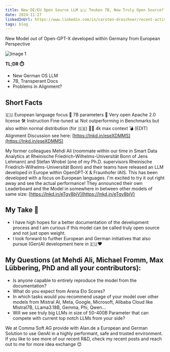 ```yaml
---
title: New DE/EU Open Source LLM 🇪🇺 Teuken 7B, Now Truly Open Source?
date: 2024-11-27
linkedInUrl: https://www.linkedin.com/in/carsten-draschner/recent-activity/all/
tags: blog
---
```


New Model out of Open-GPT-X developed within Germany from European Perspective

![Image 1](/img/blog_images/1732616196378.jpeg)

**TL;DR ⏱️**
- New German OS LLM
- 7B, Transperant Docs
- Problems in Alignment?

<!-- excerpt -->

## Short Facts
🇪🇺 European language focus
🤖 7B parameters
🔗 Very open Apache 2.0 license
🛠️ Instruction Fine-tuned
📊 Not outperforming in Benchmarks but also within normal distribution (for 🇬🇧)
👶🏼 4k max context
💣 (EDIT) Alignment Discussion see here: [https://lnkd.in/eseXDMMS](https://lnkd.in/eseXDMMS)

My former colleagues Mehdi Ali (roommate within our time in Smart Data Analytics at Rheinische Friedrich-Wilhelms-Universität Bonn of Jens Lehmann) and Stefan Wrobel (one of my Ph.D. supervisors Rheinische Friedrich-Wilhelms-Universität Bonn) and their teams have released an LLM developed in Europe within OpenGPT-X & Fraunhofer IAIS. This has been developed with a focus on European languages. I'm excited to try it out right away and see the actual performance! They announced their own Leaderboard and the Model in somewhere in between other models of same size: [https://lnkd.in/eTgv8bjV](https://lnkd.in/eTgv8bjV)

## My Take 🤗

- I have high hopes for a better documentation of the development process and I am curious if this model can be called truly open source and not just open weight.
- I look forward to further European and German initiatives that also pursue (Gen)AI development here in 🇪🇺❤️

## My Questions (at Mehdi Ali, Michael Fromm, Max Lübbering, PhD and all your contributors):

- Is anyone capable to entirely reproduce the model from the documentation?
- What do you expect from Arena Elo Scores? 
- In which tasks would you recommend usage of your model over other models from Mistral AI, Meta, Google, Microsoft, Alibaba Cloud like Mistral7B, LLama3.18B, Gemma, Phi, Qwen...
- Will we see truly big LLMs in size of 50-400B Parameter that can compete with current top notch LLMs from your side?

We at Comma Soft AG provide with Alan.de a European and German Solution to use GenAI in a highly performant, safe and trusted environment. If you like to see more of our recent R&D, check my recent posts and reach out to me for more idea exchange 😊

